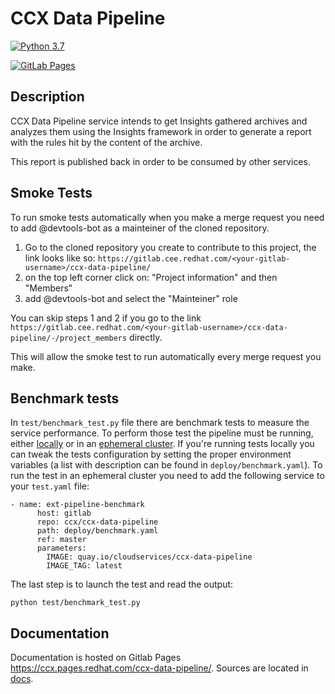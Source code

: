 # CCX Data Pipeline

[![Python 3.7](https://img.shields.io/badge/python-3.7-blue.svg)](https://www.python.org/downloads/release/python-370/)

[![GitLab Pages](https://img.shields.io/badge/%20-GitLab%20Pages-informational)](https://ccx.pages.redhat.com/ccx-data-pipeline/)

## Description

CCX Data Pipeline service intends to get Insights gathered archives and analyzes
them using the Insights framework in order to generate a report with the rules
hit by the content of the archive.

This report is published back in order to be consumed by other services.

## Smoke Tests

To run smoke tests automatically when you make a merge request you need to add
@devtools-bot as a mainteiner of the cloned repository.

1. Go to the cloned repository you create to contribute to this project,
the link looks like so: `https://gitlab.cee.redhat.com/<your-gitlab-username>/ccx-data-pipeline/`
2. on the top left corner click on: "Project information" and then "Members"
3. add @devtools-bot and select the "Mainteiner" role

You can skip steps 1 and 2 if you go to the link `https://gitlab.cee.redhat.com/<your-gitlab-username>/ccx-data-pipeline/-/project_members` directly.

This will allow the smoke test to run automatically every merge request you make.

## Benchmark tests

In `test/benchmark_test.py` file there are benchmark tests to measure the service
performance. To perform those test the pipeline must be running, either
[locally](https://ccx.pages.redhat.com/ccx-docs/docs/processing/howto/local_edp/) or
in an [ephemeral cluster](https://ccx.pages.redhat.com/ccx-docs/docs/processing/howto/ephemeral_env/).
If you're running tests locally you can tweak the tests configuration by setting the
proper environment variables (a list with description can be found in `deploy/benchmark.yaml`).
To run the test in an ephemeral cluster you need to add the following service to
your `test.yaml` file:

```
- name: ext-pipeline-benchmark
      host: gitlab
      repo: ccx/ccx-data-pipeline
      path: deploy/benchmark.yaml
      ref: master
      parameters:
        IMAGE: quay.io/cloudservices/ccx-data-pipeline
        IMAGE_TAG: latest
```

The last step is to launch the test and read the output:

`python test/benchmark_test.py`

## Documentation

Documentation is hosted on Gitlab Pages
<https://ccx.pages.redhat.com/ccx-data-pipeline/>.
Sources are located in [docs](https://gitlab.cee.redhat.com/ccx/ccx-data-pipeline/-/tree/master/docs).
